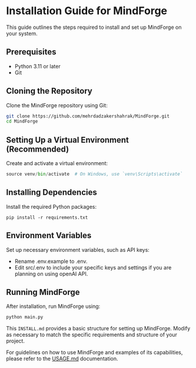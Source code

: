 # Installation Guide for MindForge

This guide outlines the steps required to install and set up MindForge on your system.

## Prerequisites
- Python 3.11 or later
- Git

## Cloning the Repository
Clone the MindForge repository using Git:
```bash
git clone https://github.com/mehrdadzakershahrak/MindForge.git
cd MindForge
```

## Setting Up a Virtual Environment (Recommended)
Create and activate a virtual environment:
```python -m venv venv
source venv/bin/activate  # On Windows, use `venv\Scripts\activate`
```

## Installing Dependencies
Install the required Python packages:

```pip install -r requirements.txt```

## Environment Variables
Set up necessary environment variables, such as API keys:

- Rename .env.example to .env.
- Edit src/.env to include your specific keys and settings if you are planning on using openAI API.

## Running MindForge
After installation, run MindForge using:
```bash cd src
python main.py
```

This `INSTALL.md` provides a basic structure for setting up MindForge. Modify as necessary to match the specific requirements and structure of your project.

For guidelines on how to use MindForge and examples of its capabilities, please refer to the [USAGE.md](docs/USAGE.md)  documentation.
